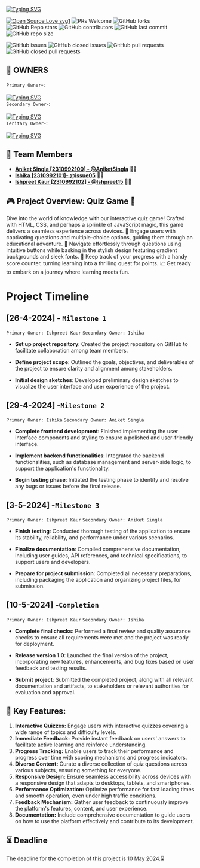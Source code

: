  <a href="https://git.io/typing-svg"><img src="https://readme-typing-svg.demolab.com?font=Fira+Code&weight=600&size=59&pause=1000&color=F7163E&random=false&width=900&height=90&lines=QUIZ+GAME" alt="Typing SVG" /></a>

[![Open Source Love svg1](https://badges.frapsoft.com/os/v1/open-source.svg?v=103)](https://github.com/ellerbrock/open-source-badges/)
![PRs Welcome](https://img.shields.io/badge/PRs-welcome-brightgreen.svg?style=flat)
![GitHub forks](https://img.shields.io/github/forks/Ishpreet15/SCM_PG-04)
![GitHub Repo stars](https://img.shields.io/github/stars/Ishpreet15/SCM_PG-04)
![GitHub contributors](https://img.shields.io/github/contributors/Ishpreet15/SCM_PG-04)
![GitHub last commit](https://img.shields.io/github/last-commit/Ishpreet15/SCM_PG-04)
![GitHub repo size](https://img.shields.io/github/repo-size/Ishpreet15/SCM_PG-04)


![GitHub issues](https://img.shields.io/github/issues/Ishpreet15/SCM_PG-04)
![GitHub closed issues](https://img.shields.io/github/issues-closed-raw/Ishpreet15/SCM_PG-04)
![GitHub pull requests](https://img.shields.io/github/issues-pr/Ishpreet15/SCM_PG-04)
![GitHub closed pull requests](https://img.shields.io/github/issues-pr-closed/Ishpreet15/SCM_PG-04)


## <a name="owners">🔑 OWNERS</a> 

`Primary Owner`-: </br> </br>   <a href="https://git.io/typing-svg"><img src="https://readme-typing-svg.demolab.com?font=Fira+Code&weight=500&size=24&pause=1000&color=F70B2D&random=false&width=435&lines=Ishpreet+Kaur" alt="Typing SVG" /></a> </br>
`Secondary Owner`-: </br> </br>  <a href="https://git.io/typing-svg"><img src="https://readme-typing-svg.demolab.com?font=Fira+Code&weight=500&size=24&pause=1000&color=F70B2D&random=false&width=435&lines=Aniket+Singla" alt="Typing SVG" /></a>  </br> 
`Teritary Owner`-: </br> </br>  <a href="https://git.io/typing-svg"><img src="https://readme-typing-svg.demolab.com?font=Fira+Code&weight=500&size=24&pause=1000&color=F70B2D&random=false&width=435&lines=Ishika+Dhawan" alt="Typing SVG" /></a>

## 🚀 Team Members
- **[Aniket Singla [2310992100] - @AniketSingla](https://github.com/AniketSingla)** 🧑‍💻
- **[Ishika [2310992101]- @issue05](https://github.com/issue05)** 👩‍💻
- **[Ishpreet Kaur [2310992102] - @Ishpreet15](https://github.com/Ishpreet15)** 👩‍💼

## 🎮 Project Overview: Quiz Game 🧠

Dive into the world of knowledge with our interactive quiz game! Crafted with HTML, CSS, and perhaps a sprinkle of JavaScript magic, this game delivers a seamless experience across devices. 🌟 Engage users with captivating questions and multiple-choice options, guiding them through an educational adventure. 🚀 Navigate effortlessly through questions using intuitive buttons while basking in the stylish design featuring gradient backgrounds and sleek fonts. 🎨 Keep track of your progress with a handy score counter, turning learning into a thrilling quest for points. 📈 Get ready to embark on a journey where learning meets fun.


# Project Timeline

## [26-4-2024] - ` Milestone 1 `

`Primary Owner: Ishpreet Kaur`
`Secondary Owner: Ishika`

- **Set up project repository**: Created the project repository on GitHub to facilitate collaboration among team members.
  
- **Define project scope**: Outlined the goals, objectives, and deliverables of the project to ensure clarity and alignment among stakeholders.
  
- **Initial design sketches**: Developed preliminary design sketches to visualize the user interface and user experience of the project.
  
## [29-4-2024] -` Milestone 2 `

`Primary Owner: Ishika`
`Secondary Owner: Aniket Singla`

- **Complete frontend development**: Finished implementing the user interface components and styling to ensure a polished and user-friendly interface.
  
- **Implement backend functionalities**: Integrated the backend functionalities, such as database management and server-side logic, to support the application's functionality.
  
- **Begin testing phase**: Initiated the testing phase to identify and resolve any bugs or issues before the final release.

## [3-5-2024] -` Milestone 3 `

`Primary Owner: Ishpreet Kaur`
`Secondary Owner: Aniket Singla`

- **Finish testing**: Conducted thorough testing of the application to ensure its stability, reliability, and performance under various scenarios.
  
- **Finalize documentation**: Compiled comprehensive documentation, including user guides, API references, and technical specifications, to support users and developers.
  
- **Prepare for project submission**: Completed all necessary preparations, including packaging the application and organizing project files, for submission.

## [10-5-2024] -` Completion `

`Primary Owner: Ishpreet Kaur`
`Secondary Owner: Ishika`

- **Complete final checks**: Performed a final review and quality assurance checks to ensure all requirements were met and the project was ready for deployment.
  
- **Release version 1.0**: Launched the final version of the project, incorporating new features, enhancements, and bug fixes based on user feedback and testing results.
  
- **Submit project**: Submitted the completed project, along with all relevant documentation and artifacts, to stakeholders or relevant authorities for evaluation and approval.


## 🚀 Key Features:

1. **Interactive Quizzes:** Engage users with interactive quizzes covering a wide range of topics and difficulty levels.
2. **Immediate Feedback:** Provide instant feedback on users' answers to facilitate active learning and reinforce understanding.
3. **Progress Tracking:** Enable users to track their performance and progress over time with scoring mechanisms and progress indicators.
4. **Diverse Content:** Curate a diverse collection of quiz questions across various subjects, ensuring something for everyone.
5. **Responsive Design:** Ensure seamless accessibility across devices with a responsive design that adapts to desktops, tablets, and smartphones.
6. **Performance Optimization:** Optimize performance for fast loading times and smooth operation, even under high traffic conditions.
7. **Feedback Mechanism:** Gather user feedback to continuously improve the platform's features, content, and user experience.
8. **Documentation:** Include comprehensive documentation to guide users on how to use the platform effectively and contribute to its development.


## ⏳ Deadline
The deadline for the completion of this project is 10 May 2024.⌛
